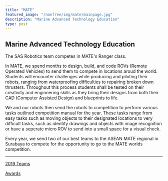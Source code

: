 ```yaml
---
title: "MATE"
featured_image: "/nonfree/img/mate/mainpage.jpg"
description: "Marine Advanced Technology Education"
type: post
---
```


## Marine Advanced Technology Education

The SAS Robotics team competes in MATE's Ranger class.

In MATE, we spend months to design, build, and code ROVs (Remote Operated Vehicles) to send them to compete in locations aroud the world. Students will encounter challenges while producing and piloting their robots, ranging from waterproofing difficulties to repairing broken down thrusters. Throughout this process students shall be tested on their creativity and enginnering skills as they bring their designs from both their CAD (Computer Assisted Design) and blueprints to life.

We and our robots then send the robots to competition to perform various tasks outlined competition manual for the year. These tasks range from easy tasks such as moving objects to their designated locations to very difficult tasks, such as identify drawings and objects with image recognition or have a seperate micro ROV to send into a small space for a visual check.

Every year, we send two of our best teams to the ASEAN MATE regional in Surabaya to compete for the opportunity to go to the MATE worlds competition.

---
[2019 Teams](teams/2019)

[Awards](awards)

